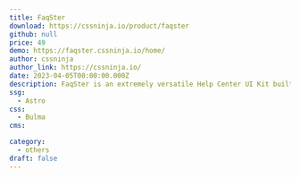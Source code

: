 ```yaml
---
title: FaqSter
download: https://cssninja.io/product/faqster
github: null
price: 49
demo: https://faqster.cssninja.io/home/
author: cssninja
author_link: https://cssninja.io/
date: 2023-04-05T00:00:00.000Z
description: FaqSter is an extremely versatile Help Center UI Kit built with Bulma and Alpine JS.
ssg:
  - Astro
css:
  - Bulma
cms:

category:
  - others
draft: false
---
```

